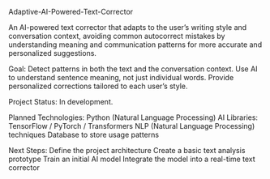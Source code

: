 Adaptive-AI-Powered-Text-Corrector

An AI-powered text corrector that adapts to the user’s writing style and conversation context, avoiding common autocorrect mistakes by understanding meaning and communication patterns for more accurate and personalized suggestions.

Goal:
Detect patterns in both the text and the conversation context.
Use AI to understand sentence meaning, not just individual words.
Provide personalized corrections tailored to each user’s style.

Project Status:
In development.

Planned Technologies:
Python (Natural Language Processing)
AI Libraries: TensorFlow / PyTorch / Transformers
NLP (Natural Language Processing) techniques
Database to store usage patterns

Next Steps:
Define the project architecture
Create a basic text analysis prototype
Train an initial AI model
Integrate the model into a real-time text corrector
